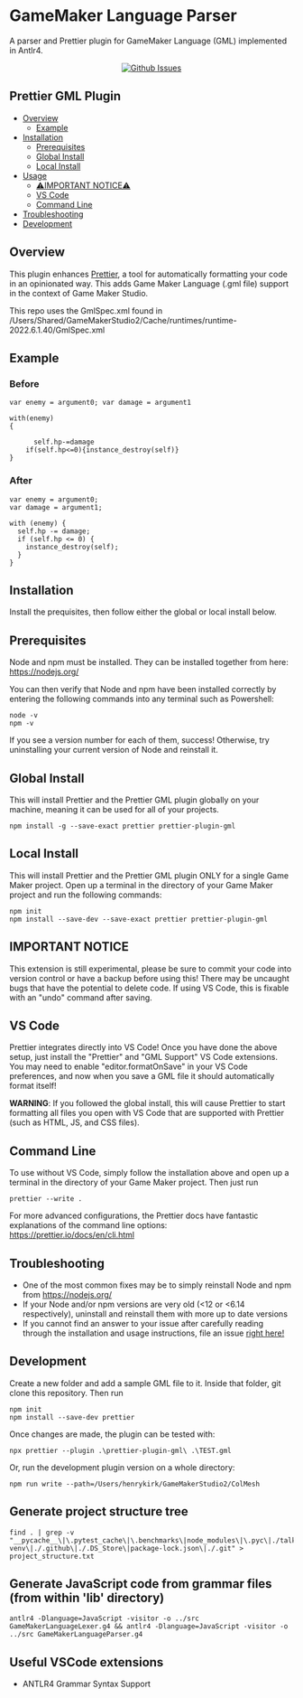 # GameMaker Language Parser
A parser and Prettier plugin for GameMaker Language (GML) implemented in Antlr4.

<p align="center">
  <a href="https://github.com/henrylkirk/prettier-plugin-gml/issues">
    <img alt="Github Issues" src="https://img.shields.io/github/issues/henrylkirk/prettier-plugin-gml">
  </a>
</p>

## Prettier GML Plugin

- [Overview](#overview)
  - [Example](#example)
- [Installation](#installation)
  - [Prerequisites](#prerequisites)
  - [Global Install](#global-install)
  - [Local Install](#local-install)
- [Usage](#usage)
  - [⚠️IMPORTANT NOTICE⚠️](#important-notice)
  - [VS Code](#vs-code)
  - [Command Line](#command-line)
- [Troubleshooting](#troubleshooting)
- [Development](#development)

## Overview

This plugin enhances [Prettier](https://prettier.io/), a tool for automatically formatting your code in an opinionated way. This adds Game Maker Language (.gml file) support in the context of Game Maker Studio.

This repo uses the GmlSpec.xml found in /Users/Shared/GameMakerStudio2/Cache/runtimes/runtime-2022.6.1.40/GmlSpec.xml

## Example

### Before

```
var enemy = argument0; var damage = argument1

with(enemy)
{

	  self.hp-=damage
	if(self.hp<=0){instance_destroy(self)}
}
```

### After

```
var enemy = argument0;
var damage = argument1;

with (enemy) {
  self.hp -= damage;
  if (self.hp <= 0) {
    instance_destroy(self);
  }
}
```


## Installation

Install the prequisites, then follow either the global or local install below.

## Prerequisites

Node and npm must be installed. They can be installed together from here: https://nodejs.org/

You can then verify that Node and npm have been installed correctly by entering the following commands into any terminal such as Powershell:

```
node -v
npm -v
```

If you see a version number for each of them, success! Otherwise, try uninstalling your current version of Node and reinstall it.

## Global Install

This will install Prettier and the Prettier GML plugin globally on your machine, meaning it can be used for all of your projects.

```
npm install -g --save-exact prettier prettier-plugin-gml
```

## Local Install

This will install Prettier and the Prettier GML plugin ONLY for a single Game Maker project. Open up a terminal in the directory of your Game Maker project and run the following commands:

```
npm init
npm install --save-dev --save-exact prettier prettier-plugin-gml
```


## IMPORTANT NOTICE

This extension is still experimental, please be sure to commit your code into version control or have a backup before using this! There may be uncaught bugs that have the potential to delete code. If using VS Code, this is fixable with an "undo" command after saving.

## VS Code

Prettier integrates directly into VS Code! Once you have done the above setup, just install the "Prettier" and "GML Support" VS Code extensions. You may need to enable "editor.formatOnSave" in your VS Code preferences, and now when you save a GML file it should automatically format itself!

**WARNING**: If you followed the global install, this will cause Prettier to start formatting all files you open with VS Code that are supported with Prettier (such as HTML, JS, and CSS files).

## Command Line

To use without VS Code, simply follow the installation above and open up a terminal in the directory of your Game Maker project. Then just run

```
prettier --write .
```

For more advanced configurations, the Prettier docs have fantastic explanations of the command line options: https://prettier.io/docs/en/cli.html

## Troubleshooting

- One of the most common fixes may be to simply reinstall Node and npm from https://nodejs.org/
- If your Node and/or npm versions are very old (<12 or <6.14 respectively), uninstall and reinstall them with more up to date versions
- If you cannot find an answer to your issue after carefully reading through the installation and usage instructions, file an issue [right here!](https://github.com/henrylkirk/prettier-plugin-gml/issues)

## Development

Create a new folder and add a sample GML file to it. Inside that folder, git clone this repository. Then run

```
npm init
npm install --save-dev prettier
```

Once changes are made, the plugin can be tested with:

```
npx prettier --plugin .\prettier-plugin-gml\ .\TEST.gml
```

Or, run the development plugin version on a whole directory:
```
npm run write --path=/Users/henrykirk/GameMakerStudio2/ColMesh
```

## Generate project structure tree
```
find . | grep -v "__pycache__\|\.pytest_cache\|\.benchmarks\|node_modules\|\.pyc\|./talk-venv\|./.github\|./.DS_Store\|package-lock.json\|./.git" > project_structure.txt
```

## Generate JavaScript code from grammar files (from within 'lib' directory)
```
antlr4 -Dlanguage=JavaScript -visitor -o ../src GameMakerLanguageLexer.g4 && antlr4 -Dlanguage=JavaScript -visitor -o ../src GameMakerLanguageParser.g4
```

## Useful VSCode extensions
* ANTLR4 Grammar Syntax Support